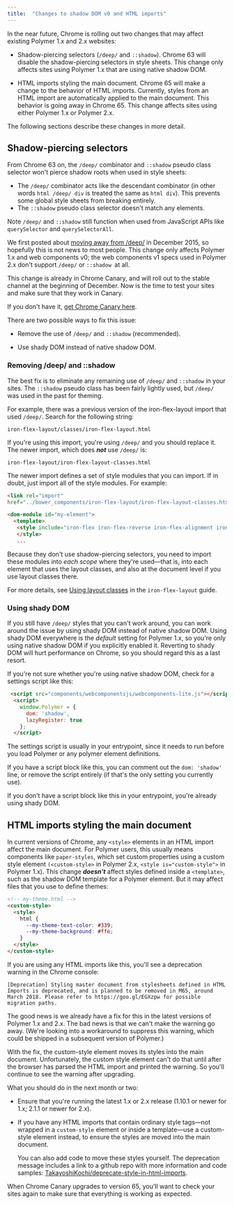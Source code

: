 ```yaml
---
title:  "Changes to shadow DOM v0 and HTML imports"
---
```



In the near future, Chrome is rolling out two changes that may affect existing Polymer 1.x and 2.x websites:


*   Shadow-piercing selectors (`/deep/` and `::shadow`). Chrome 63 will disable the shadow-piercing selectors in style sheets. This change only affects sites using Polymer 1.x that are using native shadow DOM.

*   HTML imports styling the main document. Chrome 65 will make a change to the behavior of HTML imports. Currently, styles from an HTML import are automatically applied to the main document. This behavior is going away in Chrome 65. This change affects sites using either Polymer 1.x or Polymer 2.x. 

The following sections describe these changes in more detail.

## Shadow-piercing selectors

From Chrome 63 on, the `/deep/` combinator and `::shadow` pseudo class selector won't pierce shadow roots when used in style sheets:



*   The `/deep/` combinator acts like the descendant combinator (in other words `html /deep/ div` is treated the same as `html div`). This prevents some global style sheets from breaking entirely.
*   The `::shadow` pseudo class selector doesn't match any elements.

Note `/deep/` and `::shadow` still function when used from JavaScript APIs like `querySelector` and `querySelectorAll`. 

We first posted about [moving away from /deep/](https://www.polymer-project.org/blog/2015-12-01-deprecating-deep.html) in December 2015, so hopefully this is not news to most people. This change only affects Polymer 1.x and web components v0; the web components v1 specs used in Polymer 2.x don't support `/deep/` or `::shadow `at all.

This change is already in Chrome Canary, and will roll out to the stable channel at the beginning of December. Now is the time to test your sites and make sure that they work in Canary.

If you don't have it, [get Chrome Canary here](https://www.google.com/chrome/browser/canary.html).

There are two possible ways to fix this issue:



*   Remove the use of `/deep/` and `::shadow` (recommended).

*   Use shady DOM instead of native shadow DOM.


### Removing /deep/ and ::shadow

The best fix is to eliminate any remaining use of `/deep/` and `::shadow` in your sites. The `::shadow` pseudo class has been fairly lightly used, but `/deep/` was used in the past for theming.

For example, there was a previous version of the iron-flex-layout import that used `/deep/`. Search for the following string:


```
iron-flex-layout/classes/iron-flex-layout.html
```


If you're using this import, you're using `/deep/` and you should replace it. The newer import, which does ***not*** use `/deep/` is:


```
iron-flex-layout/iron-flex-layout-classes.html
```


The newer import defines a set of style modules that you can import. If in doubt, just import all of the style modules. For example:


```html
<link rel="import" 
href="../bower_components/iron-flex-layout/iron-flex-layout-classes.html">

<dom-module id="my-element">
  <template>
   <style include="iron-flex iron-flex-reverse iron-flex-alignment iron-flex-factors iron-flex-positioning">
   </style>
   ...
```

Because they don't use shadow-piercing selectors, you need to import these modules into *each scope* where they're used—that is, into each element that uses the layout classes, and also at the document level if you use layout classes there.

For more details, see [Using layout classes](https://github.com/PolymerElements/iron-flex-layout/blob/master/GUIDE.md#using-layout-classes) in the `iron-flex-layout` guide.


### Using shady DOM

If you still have `/deep/` styles that you can't work around, you can work around the issue by using shady DOM instead of native shadow DOM. Using shady DOM everywhere is the *default* setting for Polymer 1.x, so you're only using native shadow DOM if you explicitly enabled it. Reverting to shady DOM will hurt performance on Chrome, so you should regard this as a last resort.

If you're not sure whether you're using native shadow DOM, check for a settings script like this:


```html
 <script src="components/webcomponentsjs/webcomponents-lite.js"></script>
  <script>
    window.Polymer = {
      dom: 'shadow',
      lazyRegister: true
    };
  </script>
```


The settings script is usually in your entrypoint, since it needs to run before you load Polymer or any polymer element definitions.

If you have a script block like this, you can comment out the `dom: 'shadow'` line, or remove the script entirely (if that's the only setting you currently use). 

If you don't have a script block like this in your entrypoint, you're already using shady DOM. 


## HTML imports styling the main document

In current versions of Chrome, any `<style>` elements in an HTML import affect the main document. For Polymer users, this usually means components like `paper-styles`, which set custom properties using a custom style element `(<custom-style>` in Polymer 2.x, `<style is="custom-style">` in Polymer 1.x). This change ***doesn't*** affect styles defined inside a `<template>`, such as the shadow DOM template for a Polymer element. But it may affect files that you use to define themes:


```html
<!-- my-theme.html -->
<custom-style>
  <style>
    html {
      --my-theme-text-color: #339;
      --my-theme-background: #ffe;
    }
  </style>
</custom-style>
```


If you are using any HTML imports like this, you'll see a deprecation warning in the Chrome console:


```
[Deprecation] Styling master document from stylesheets defined in HTML Imports is deprecated, and is planned to be removed in M65, around March 2018. Please refer to https://goo.gl/EGXzpw for possible migration paths.
```


The good news is we already have a fix for this in the latest versions of Polymer 1.x and 2.x. The bad news is that we can't make the warning go away. (We're looking into a workaround to suppress this warning, which could be shipped in a subsequent version of Polymer.)

With the fix, the custom-style element moves its styles into the main document. Unfortunately, the custom style element can't do that until after the browser has parsed the HTML import and printed the warning. So you'll continue to see the warning after upgrading.

What you should do in the next month or two:



*   Ensure that you're running the latest 1.x or 2.x release (1.10.1 or newer for 1.x; 2.1.1 or newer for 2.x).

*   If you have any HTML imports that contain ordinary style tags—not wrapped in a `custom-style` element or inside a template—use a custom-style element instead, to ensure the styles are moved into the main document.

    You can also add code to move these styles yourself. The deprecation message includes a link to a github repo with more information and code samples: [TakayoshiKochi/deprecate-style-in-html-imports](https://github.com/TakayoshiKochi/deprecate-style-in-html-imports).


When Chrome Canary upgrades to version 65, you'll want to check your sites again to make sure that everything is working as expected.
